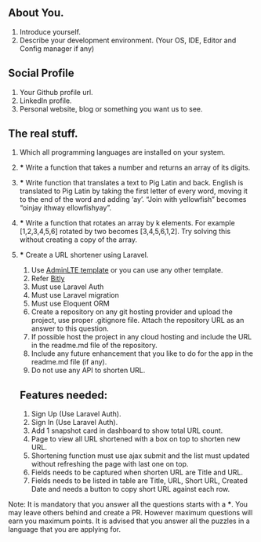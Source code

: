 ## About You.

 1. Introduce yourself.
 2. Describe your development environment. (Your OS, IDE, Editor and Config manager if any)

## Social Profile
 1. Your Github profile url.
 2. LinkedIn profile.
 3. Personal website, blog or something you want us to see.

## The real stuff.
 1. Which all programming languages are installed on your system.
 2. __*__ Write a function that takes a number and returns an array of its digits.
 3. __*__ Write function that translates a text to Pig Latin and back. English is translated to Pig Latin by taking the first letter of every word, moving it to the end of the word and adding ‘ay’. “Join with yellowfish” becomes “oinjay ithway ellowfishyay”.
 4. __*__ Write a function that rotates an array by k elements. For example [1,2,3,4,5,6] rotated by two becomes [3,4,5,6,1,2]. Try solving this without creating a copy of the array.
 5. __*__ Create a URL shortener using Laravel.
    1. Use [AdminLTE template](https://adminlte.io/themes/AdminLTE/index2.html) or you can use any other template.
    2. Refer [Bitly](https://bitly.com)
    3. Must use Laravel Auth
    4. Must use Laravel migration
    5. Must use Eloquent ORM
    6. Create a repository on any git hosting provider and upload the project, use proper .gitignore file. Attach the repository URL as an answer to this question.
    7. If possible host the project in any cloud hosting and include the URL in the readme.md file of the repository.
    8. Include any future enhancement that you like to do for the app in the readme.md file (if any).
    9. Do not use any API to shorten URL.
    
    ## Features needed:
     1. Sign Up (Use Laravel Auth).
     2. Sign In (Use Laravel Auth).
     3. Add 1 snapshot card in dashboard to show total URL count.
     4. Page to view all URL shortened with a box on top to shorten new URL.
     5. Shortening function must use ajax submit and the list must updated without refreshing the page with last one on top.
     6. Fields needs to be captured when shorten URL are Title and URL.
     7. Fields needs to be listed in table are Title, URL, Short URL, Created Date and needs a button to copy short URL against each row.


Note: It is mandatory that you answer all the questions starts with a __*__. You may leave others behind and
create a PR. However maximum questions will earn you maximum points. It is advised that you answer
all the puzzles in a language that you are applying for.

